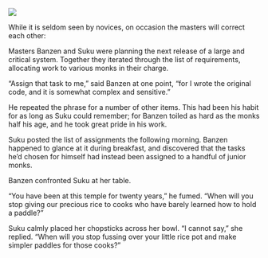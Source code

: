 ![](/pages/case-102/Paddle.jpg)

While it is seldom seen by novices, on occasion the masters will correct each other:

Masters Banzen and Suku were planning the next release of a large and critical system.  Together they iterated through the list of requirements, allocating work to various monks in their charge.

“Assign that task to me,” said Banzen at one point, “for I wrote the original code, and it is somewhat complex and sensitive.”

He repeated the phrase for a number of other items.  This had been his habit for as long as Suku could remember; for Banzen toiled as hard as the monks half his age, and he took great pride in his work.

Suku posted the list of assignments the following morning. Banzen happened to glance at it during breakfast, and discovered that the tasks he’d chosen for himself had instead been assigned to a handful of junior monks.

Banzen confronted Suku at her table.

“You have been at this temple for twenty years,” he fumed. “When will you stop giving our precious rice to cooks who have barely learned how to hold a paddle?”

Suku calmly placed her chopsticks across her bowl. “I cannot say,” she replied.  “When will you stop fussing over your little rice pot and make simpler paddles for those cooks?” 
